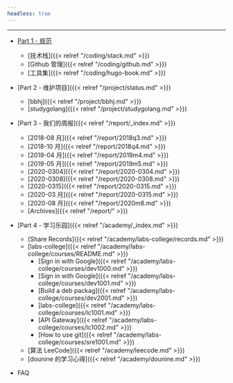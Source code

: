 ```yaml
---
headless: true
---
```


<hr>

- [Part 1 - 规范]()
  - [技术栈]({{< relref "/coding/stack.md" >}})
  - [Github 管理]({{< relref "/coding/github.md" >}})
  - [工具集]({{< relref "/coding/hugo-book.md" >}})

- [Part 2 - 维护项目]({{< relref "/project/status.md" >}})
  - [bbhj]({{< relref "/project/bbhj.md" >}})
  - [studygolang]({{< relref "/project/studygolang.md" >}})

- [Part 3 - 我们的周报]({{< relref "/report/_index.md" >}})
  - [2018-08 月]({{< relref "/report/2018q3.md" >}})
  - [2018-10 月]({{< relref "/report/2018q4.md" >}})
  - [2019-04 月]({{< relref "/report/2019m4.md" >}})
  - [2019-05 月]({{< relref "/report/2019m5.md" >}})
  - [2020-0304]({{< relref "/report/2020-0304.md" >}})
  - [2020-0308]({{< relref "/report/2020-0308.md" >}})
  - [2020-0315]({{< relref "/report/2020-0315.md" >}})
  - [2020-03 月]({{< relref "/report/2020-0315.md" >}})
  - [2020-08 月]({{< relref "/report/2020m8.md" >}})
  - [Archives]({{< relref "/report/" >}})

- [Part 4 - 学习乐园]({{< relref "/academy/_index.md" >}})
  - [Share Records]({{< relref "/academy/labs-college/records.md" >}})
  - [labs-college]({{< relref "/academy/labs-college/courses/README.md" >}})
  	- [Sign in with Google]({{< relref "/academy/labs-college/courses/dev1000.md" >}})
  	- [Sign in with Google]({{< relref "/academy/labs-college/courses/dev1001.md" >}})
  	- [Build a deb packag]({{< relref "/academy/labs-college/courses/dev2001.md" >}})
  	- [labs-college]({{< relref "/academy/labs-college/courses/lc1001.md" >}})
  	- [API Gateway]({{< relref "/academy/labs-college/courses/lc1002.md" >}})
  	- [How to use git]({{< relref "/academy/labs-college/courses/sre1001.md" >}})
  - [算法 LeeCode]({{< relref "/academy/leecode.md" >}})
  - [dounine 的学习心得]({{< relref "/academy/dounine.md" >}})

- FAQ

<br />
